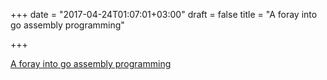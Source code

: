 +++
date = "2017-04-24T01:07:01+03:00"
draft = false
title = "A foray into go assembly programming"

+++

<p><a href="https://blog.sgmansfield.com/2017/04/a-foray-into-go-assembly-programming">A foray into go assembly programming</a></p>